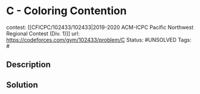 # C - Coloring Contention

contest: [[CFICPC/102433/102433|2019-2020 ACM-ICPC Pacific Northwest Regional Contest (Div. 1)]]
url: https://codeforces.com/gym/102433/problem/C
Status: #UNSOLVED
Tags: #

## Description

## Solution

